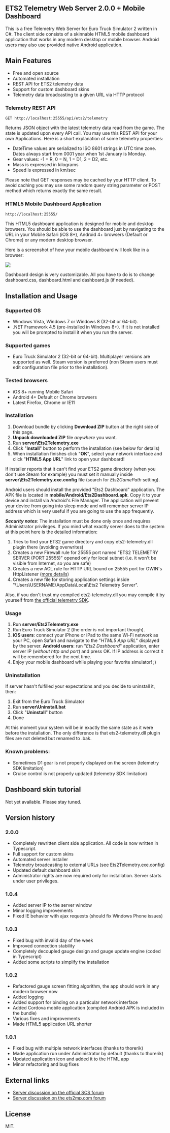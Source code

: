 ## ETS2 Telemetry Web Server 2.0.0 + Mobile Dashboard

This is a free Telemetry Web Server for Euro Truck Simulator 2 written in C#. The client side consists of a skinnable HTML5 mobile dashboard application that works in any modern desktop or mobile browser. Android users may also use provided native Android application.   

## Main Features

- Free and open source
- Automated installation
- REST API for ETS2 telemetry data 
- Support for custom dashboard skins
- Telemetry data broadcasting to a given URL via HTTP protocol

### Telemetry REST API
  
    GET http://localhost:25555/api/ets2/telemetry

Returns JSON object with the latest telemetry data read from the game. The state is updated upon every API call. You may use this REST API for your own Applications. Here is a short explanation of some telemetry properties:

- DateTime values are serialized to ISO 8601 strings in UTC time zone. Dates always start from 0001 year when 1st January is Monday.    
- Gear values: -1 = R, 0 = N, 1 = D1, 2 = D2, etc.
- Mass is expressed in kilograms
- Speed is expressed in km/sec

Please note that GET responses may be cached by your HTTP client. To avoid caching you may use some random query string parameter or POST method which returns exactly the same result.

### HTML5 Mobile Dashboard Application
    http://localhost:25555/

This HTML5 dashboard application is designed for mobile and desktop browsers. You should be able to use the dashboard just by navigating to the URL in your Mobile Safari (iOS 8+), Android 4+ browsers (Default or Chrome) or any modern desktop browser. 

Here is a screenshot of how your mobile dashboard will look like in a browser:

![](https://raw.githubusercontent.com/Funbit/ets2-telemetry-server/master/source/Funbit.Ets.Telemetry.Mobile/skins/default/dashboard.jpg)

Dashboard design is very customizable. All you have to do is to change dashboard.css, dashboard.html and dashboard.js (if needed). 

## Installation and Usage

### Supported OS

- Windows Vista, Windows 7 or Windows 8 (32-bit or 64-bit).
- .NET Framework 4.5 (pre-installed in Windows 8+). If it is not installed you will be prompted to install it when you run the server.

### Supported games

- Euro Truck Simulator 2 (32-bit or 64-bit). Multiplayer versions are supported as well. Steam version is preferred (non Steam users must edit configuration file prior to the installation). 

### Tested browsers

- iOS 8+ running Mobile Safari
- Android 4+ Default or Chrome browsers
- Latest Firefox, Chrome or IE11

### Installation

1. Download bundle by clicking **Download ZIP** button at the right side of this page. 
2. **Unpack downloaded ZIP** file *anywhere* you want.
3. Run **server\Ets2Telemetry.exe** 
4. Click "**Install**" button to perform the installation (see below for details) 
5. When installation finishes click "**OK**", select your network interface and click "**HTML5 App URL**" link to open your dashboard!

If installer reports that it can't find your ETS2 game directory (when you don't use Steam for example) you must set it manually inside **server\Ets2Telemetry.exe.config** file (search for *Ets2GamePath* setting). 

Android users should install the provided "Ets2 Dashboard" application. The APK file is located in **mobile/Android/Ets2Dashboard.apk**. Copy it to your device and install via Android's File Manager. The application will prevent your device from going into sleep mode and will remember server IP address which is very useful if you are going to use the app frequently.

***Security notes***: The installation must be done only once and requires Administrator privileges. If you mind what exactly server does to the system at this point here is the detailed information:

1. Tries to find your ETS2 game directory and copy ets2-telemetry.dll plugin there (avoiding overwrites)
2. Creates a new Firewall rule for 25555 port named "ETS2 TELEMETRY SERVER (PORT 25555)" opened only for local subnet (i.e. it won't be visible from Internet, so you are safe)
3. Creates a new ACL rule for HTTP URL bound on 25555 port for OWIN's HttpListener ([more details](http://msdn.microsoft.com/en-us/library/ms733768%28v=vs.110%29.aspx))
4. Creates a new file for storing application settings inside "\Users\USERNAME\AppData\Local\Ets2 Telemetry Server".

Also, if you don't trust my compiled ets2-telemetry.dll you may compile it by yourself from [the official telemetry SDK](https://github.com/nlhans/ets2-sdk-plugin).

### Usage

1. Run **server/Ets2Telemetry.exe**  
2. Run Euro Truck Simulator 2 (the order is not important though).
3. **iOS users**: connect your iPhone or iPad to the same Wi-Fi network as your PC, open Safari and navigate to the "*HTML5 App URL*" displayed by the server. **Android users**: run "*Ets2 Dashboard*" application, enter server IP (*without http and port*) and press OK. If IP address is correct it will be remembered for the next time.
4. Enjoy your mobile dashboard while playing your favorite simulator! ;)

### Uninstallation

If server hasn't fulfilled your expectations and you decide to uninstall it, then:

1. Exit from the Euro Truck Simulator
1. Run **server\Uninstall.bat**
2. Click "**Uninstall**" button
3. Done

At this moment your system will be in exactly the same state as it were before the installation. The only difference is that ets2-telemetry.dll plugin files are not deleted but renamed to .bak.

### Known problems:

- Sometimes D1 gear is not properly displayed on the screen (telemetry SDK limitation)
- Cruise control is not properly updated (telemetry SDK limitation)

## Dashboard skin tutorial

Not yet available. Please stay tuned.

## Version history

### 2.0.0

- Completely rewritten client side application. All code is now written in Typescript. 
- Full support for custom skins
- Automated server installer
- Telemetry broadcasting to external URLs (see Ets2Telemetry.exe.config)
- Updated default dashboard skin
- Administrator rights are now required only for installation. Server starts under user privileges.

### 1.0.4

- Added server IP to the server window
- Minor logging improvements
- Fixed IE behavior with ajax requests (should fix Windows Phone issues)

### 1.0.3

- Fixed bug with invalid day of the week
- Improved connection stability
- Completely decoupled gauge design and gauge update engine (coded in Typescript)
- Added some scripts to simplify the installation

### 1.0.2
- Refactored gauge screen fitting algorithm, the app should work in any modern browser now 
- Added logging
- Added support for binding on a particular network interface
- Added Cordova mobile application (compiled Android APK is included in the bundle)
- Various fixes and improvements
- Made HTML5 application URL shorter

### 1.0.1
- Fixed bug with multiple network interfaces (thanks to thorerik)
- Made application run under Administrator by default (thanks to thorerik)
- Updated application icon and added it to the HTML app
- Minor refactoring and bug fixes 

## External links

- [Server discussion on the official SCS forum](http://forum.scssoft.com/viewtopic.php?f=41&t=171000)
- [Server discussion on the ets2mp.com forum](http://forum.ets2mp.com/index.php?/topic/3058-ets2-telemetry-web-server-mobile-gauge-for-all-phones/) 

## License

MIT.